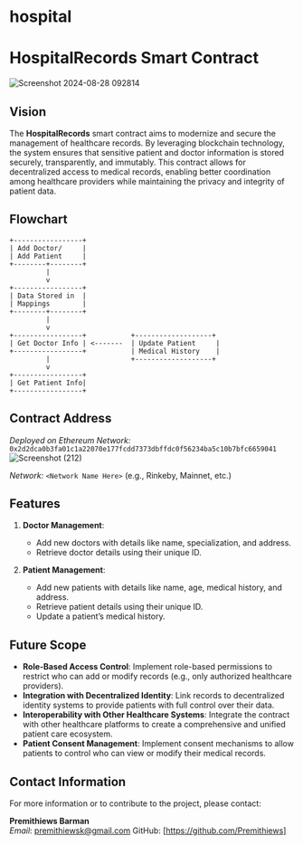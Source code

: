 # hospital

# HospitalRecords Smart Contract 

![Screenshot 2024-08-28 092814](https://github.com/user-attachments/assets/07e86a54-20da-4e23-af95-8ff3e06b6ce1)


## Vision

The **HospitalRecords** smart contract aims to modernize and secure the management of healthcare records. By leveraging blockchain technology, the system ensures that sensitive patient and doctor information is stored securely, transparently, and immutably. This contract allows for decentralized access to medical records, enabling better coordination among healthcare providers while maintaining the privacy and integrity of patient data.

## Flowchart

```plaintext
+-----------------+
| Add Doctor/     |
| Add Patient     |
+--------+--------+
         |
         v
+-----------------+
| Data Stored in  |
| Mappings        |
+--------+--------+
         |
         v
+-----------------+           +-------------------+
| Get Doctor Info | <-------  | Update Patient     |
+-----------------+           | Medical History    |
         |                    +-------------------+
         v
+-----------------+
| Get Patient Info|
+-----------------+
```

## Contract Address

*Deployed on Ethereum Network:*  
`0x2d2dca0b3fa01c1a22070e177fcdd7373dbffdc0f56234ba5c10b7bfc6659041`  
![Screenshot (212)](https://github.com/user-attachments/assets/0cd905f9-9acc-4ebe-96c1-1a9cf3965dcd)


*Network:* `<Network Name Here>` (e.g., Rinkeby, Mainnet, etc.)

## Features

1. **Doctor Management**:  
   - Add new doctors with details like name, specialization, and address.
   - Retrieve doctor details using their unique ID.

2. **Patient Management**:  
   - Add new patients with details like name, age, medical history, and address.
   - Retrieve patient details using their unique ID.
   - Update a patient’s medical history.

## Future Scope

- **Role-Based Access Control**: Implement role-based permissions to restrict who can add or modify records (e.g., only authorized healthcare providers).
- **Integration with Decentralized Identity**: Link records to decentralized identity systems to provide patients with full control over their data.
- **Interoperability with Other Healthcare Systems**: Integrate the contract with other healthcare platforms to create a comprehensive and unified patient care ecosystem.
- **Patient Consent Management**: Implement consent mechanisms to allow patients to control who can view or modify their medical records.

## Contact Information

For more information or to contribute to the project, please contact:

**Premithiews Barman**  
*Email*: premithiewsk@gmail.com
GitHub: [https://github.com/Premithiews]
